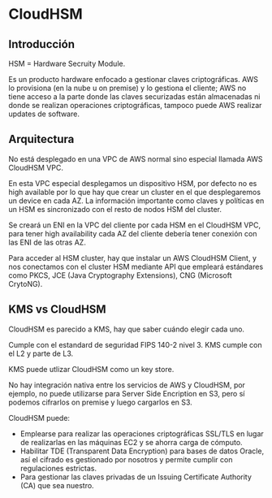 # CloudHSM

## Introducción

HSM = Hardware Secruity Module.

Es un producto hardware enfocado a gestionar claves criptográficas. AWS lo provisiona (en la nube u on premise) y lo gestiona el cliente; AWS no tiene acceso a la parte donde las claves securizadas están almacenadas ni donde se realizan operaciones criptográficas, tampoco puede AWS realizar updates de software.

## Arquitectura

No está desplegado en una VPC de AWS normal sino especial llamada AWS CloudHSM VPC.

En esta VPC especial desplegamos un dispositivo HSM, por defecto no es high available por lo que hay que crear un cluster en el que desplegaremos un device en cada AZ. La información importante como claves y políticas en un HSM es sincronizado con el resto de nodos HSM del cluster.

Se creará un ENI en la VPC del cliente por cada HSM en el CloudHSM VPC, para tener high availability cada AZ del cliente debería tener conexión con las ENI de las otras AZ.

Para acceder al HSM cluster, hay que instalar un AWS CloudHSM Client, y nos conectamos con el cluster HSM mediante API que empleará estándares como PKCS, JCE (Java Cryptography Extensions), CNG (Microsoft CrytoNG).

## KMS vs CloudHSM

CloudHSM es parecido a KMS, hay que saber cuándo elegir cada uno.

Cumple con el estandard de seguridad FIPS 140-2 nivel 3. KMS cumple con el L2 y parte de L3.

KMS puede utlizar CloudHSM como un key store.

No hay integración nativa entre los servicios de AWS y CloudHSM, por ejemplo, no puede utilizarse para Server Side Encription en S3, pero sí podemos cifrarlos on premise y luego cargarlos en S3.

CloudHSM puede:

- Emplearse para realizar las operaciones criptográficas SSL/TLS en lugar de realizarlas en las máquinas EC2 y se ahorra carga de cómputo.
- Habilitar TDE (Transparent Data Encryption) para bases de datos Oracle, así el cifrado es gestionado por nosotros y permite cumplir con regulaciones estrictas.
- Para gestionar las claves privadas de un Issuing Certificate Authority (CA) que sea nuestro.
